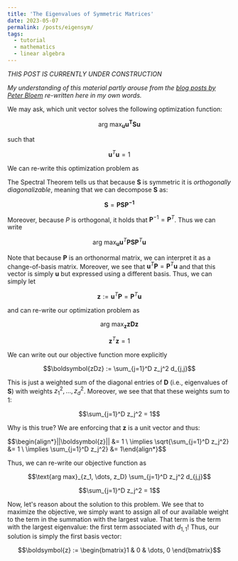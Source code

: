 ```yaml
---
title: 'The Eigenvalues of Symmetric Matrices'
date: 2023-05-07
permalink: /posts/eigensym/
tags:
  - tutorial
  - mathematics
  - linear algebra
---
```


_THIS POST IS CURRENTLY UNDER CONSTRUCTION_

_My understanding of this material partly arouse from the [blog posts by Peter Bloem](https://peterbloem.nl/blog/pca-2) re-written here in my own words._

We may ask, which unit vector solves the following optimization function:

$$\text{arg max}_\boldsymbol{u} \boldsymbol{u^T}\boldsymbol{Su}$$

such that 

$$\boldsymbol{u}^T\boldsymbol{u} = 1$$

We can re-write this optimization problem as 

The Spectral Theorem tells us that because $\boldsymbol{S}$ is symmetric it is _orthogonally diagonalizable_, meaning that we can decompose $\boldsymbol{S}$ as:

$$\boldsymbol{S} = \boldsymbol{PSP^{-1}}$$

Moreover, because $P$ is orthogonal, it holds that $\boldsymbol{P}^{-1} = \boldsymbol{P}^T$. Thus we can write 

$$\text{arg max}_\boldsymbol{u} \boldsymbol{u}^T\boldsymbol{PS}\boldsymbol{P}^T\boldsymbol{u}$$



Note that because $\boldsymbol{P}$ is an orthonormal matrix, we can interpret it as a change-of-basis matrix. Moreover, we see that $\boldsymbol{u}^T\boldsymbol{P} = \boldsymbol{P}^T\boldsymbol{u}$ and that this vector is simply $\boldsymbol{u}$ but expressed using a different basis. Thus, we can simply let 

$$\boldsymbol{z} := \boldsymbol{u}^T\boldsymbol{P} = \boldsymbol{P}^T\boldsymbol{u}$$

and can re-write our optimization problem as 

$$\text{arg max}_\boldsymbol{z}\boldsymbol{zDz}$$

$$\boldsymbol{z}^T\boldsymbol{z} = 1$$

We can write out our objective function more explicitly

$$\boldsymbol{zDz} := \sum_{j=1}^D z_j^2 d_{j,j}$$

This is just a weighted sum of the diagonal entries of $\boldsymbol{D}$ (i.e., eigenvalues of $\boldsymbol{S}$) with weights $z_1^2, \dots, z_d^2$. Moreover, we see that that these weights sum to 1:

$$\sum_{j=1}^D z_j^2 = 1$$

Why is this true? We are enforcing that $\boldsymbol{z}$ is a unit vector and thus:

$$\begin{align*}||\boldsymbol{z}|| &= 1 \\ \implies \sqrt{\sum_{j=1}^D z_j^2} &= 1 \\ \implies \sum_{j=1}^D z_j^2} &= 1\end{align*}$$ 

Thus, we can re-write our objective function as 

$$\text{arg max}_{z_1, \dots, z_D} \sum_{j=1}^D z_j^2 d_{j,j}$$

$$\sum_{j=1}^D z_j^2 = 1$$

Now, let's reason about the solution to this problem. We see that to maximize the objective, we simply want to assign all of our available weight to the term in the summation with the largest value. That term is the term with the largest eigenvalue: the first term associated with $d_{1,1}$! Thus, our solution is simply the first basis vector:

$$\boldsymbol{z} := \begin{bmatrix}1 & 0 & \dots, 0 \end{bmatrix}$$

